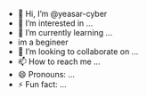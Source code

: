 - 👋 Hi, I’m @yeasar-cyber
- 👀 I’m interested in ...
- 🌱 I’m currently learning ...
- im a begineer
- 💞️ I’m looking to collaborate on ...
- 📫 How to reach me ...
- 😄 Pronouns: ...
- ⚡ Fun fact: ...

<!---
yeasar-cyber/yeasar-cyber is a ✨ special ✨ repository because its `README.md` (this file) appears on your GitHub profile.
You can click the Preview link to take a look at your changes.
--->

